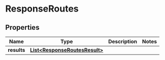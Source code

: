 

# ResponseRoutes

## Properties

Name | Type | Description | Notes
------------ | ------------- | ------------- | -------------
**results** | [**List&lt;ResponseRoutesResult&gt;**](ResponseRoutesResult.md) |  | 




